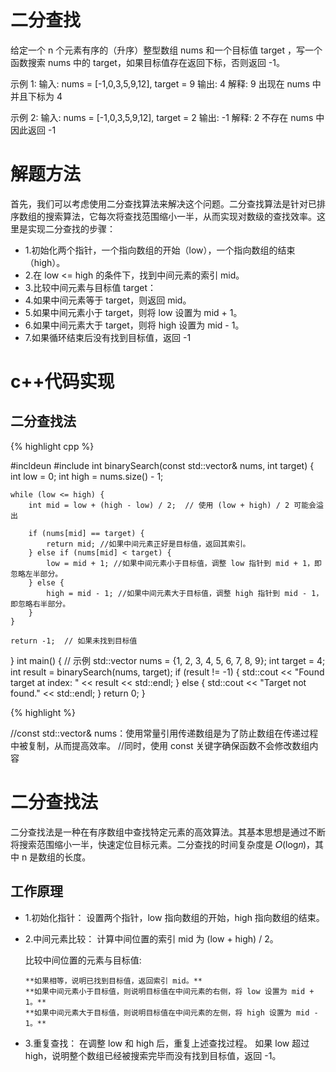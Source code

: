 # 二分查找
给定一个 n 个元素有序的（升序）整型数组 nums 和一个目标值 target  ，写一个函数搜索 nums 中的 target，如果目标值存在返回下标，否则返回 -1。

示例 1:
输入: nums = [-1,0,3,5,9,12], target = 9
输出: 4
解释: 9 出现在 nums 中并且下标为 4

示例 2:
输入: nums = [-1,0,3,5,9,12], target = 2
输出: -1
解释: 2 不存在 nums 中因此返回 -1

# 解题方法
首先，我们可以考虑使用二分查找算法来解决这个问题。二分查找算法是针对已排序数组的搜索算法，它每次将查找范围缩小一半，从而实现对数级的查找效率。这里是实现二分查找的步骤：

- 1.初始化两个指针，一个指向数组的开始（low），一个指向数组的结束（high）。
- 2.在 low <= high 的条件下，找到中间元素的索引 mid。
- 3.比较中间元素与目标值 target：
- 4.如果中间元素等于 target，则返回 mid。
- 5.如果中间元素小于 target，则将 low 设置为 mid + 1。
- 6.如果中间元素大于 target，则将 high 设置为 mid - 1。
- 7.如果循环结束后没有找到目标值，返回 -1

# c++代码实现
## 二分查找法
{% highlight cpp %}

#incldeun <iostream>
#include <vector>
int binarySearch(const std::vector<int>& nums, int target) {
    int low = 0;
    int high = nums.size() - 1;

    while (low <= high) {
        int mid = low + (high - low) / 2;  // 使用 (low + high) / 2 可能会溢出

        if (nums[mid] == target) {
            return mid; //如果中间元素正好是目标值，返回其索引。
        } else if (nums[mid] < target) {
            low = mid + 1; //如果中间元素小于目标值，调整 low 指针到 mid + 1，即忽略左半部分。
        } else {
            high = mid - 1; //如果中间元素大于目标值，调整 high 指针到 mid - 1，即忽略右半部分。
        }
    }

    return -1;  // 如果未找到目标值
}
int main() {
    // 示例
    std::vector<int> nums = {1, 2, 3, 4, 5, 6, 7, 8, 9};
    int target = 4;
    int result = binarySearch(nums, target);
    if (result != -1) {
        std::cout << "Found target at index: " << result << std::endl;
    } else {
        std::cout << "Target not found." << std::endl;
    }
    return 0;
}

{% highlight %}

//const std::vector<int>& nums：使用常量引用传递数组是为了防止数组在传递过程中被复制，从而提高效率。
//同时，使用 const 关键字确保函数不会修改数组内容

# 二分查找法
二分查找法是一种在有序数组中查找特定元素的高效算法。其基本思想是通过不断将搜索范围缩小一半，快速定位目标元素。二分查找的时间复杂度是 𝑂(log𝑛)，其中 n 是数组的长度。

## 工作原理

  - 1.初始化指针：
      设置两个指针，low 指向数组的开始，high 指向数组的结束。
    
  - 2.中间元素比较：
      计算中间位置的索引 mid 为 (low + high) / 2。
    
      比较中间位置的元素与目标值:
    
        **如果相等，说明已找到目标值，返回索引 mid。**
        **如果中间元素小于目标值，则说明目标值在中间元素的右侧，将 low 设置为 mid + 1。**
        **如果中间元素大于目标值，则说明目标值在中间元素的左侧，将 high 设置为 mid - 1。**
    
  - 3.重复查找：
      在调整 low 和 high 后，重复上述查找过程。
      如果 low 超过 high，说明整个数组已经被搜索完毕而没有找到目标值，返回 -1。














